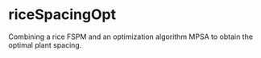 # riceSpacingOpt
Combining a rice FSPM and an optimization algorithm MPSA to obtain the optimal plant spacing.

